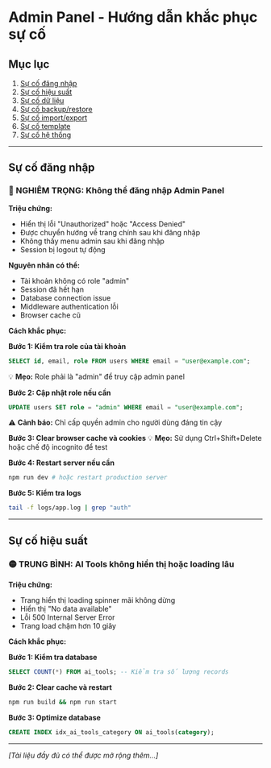# Admin Panel - Hướng dẫn khắc phục sự cố

## Mục lục

1. [Sự cố đăng nhập](#sự-cố-đăng-nhập)
2. [Sự cố hiệu suất](#sự-cố-hiệu-suất)
3. [Sự cố dữ liệu](#sự-cố-dữ-liệu)
4. [Sự cố backup/restore](#sự-cố-backuprestore)
5. [Sự cố import/export](#sự-cố-importexport)
6. [Sự cố template](#sự-cố-template)
7. [Sự cố hệ thống](#sự-cố-hệ-thống)

---

## Sự cố đăng nhập

### 🔴 NGHIÊM TRỌNG: Không thể đăng nhập Admin Panel

**Triệu chứng:**
- Hiển thị lỗi "Unauthorized" hoặc "Access Denied"
- Được chuyển hướng về trang chính sau khi đăng nhập
- Không thấy menu admin sau khi đăng nhập
- Session bị logout tự động

**Nguyên nhân có thể:**
- Tài khoản không có role "admin"
- Session đã hết hạn
- Database connection issue
- Middleware authentication lỗi
- Browser cache cũ

**Cách khắc phục:**

**Bước 1: Kiểm tra role của tài khoản**
```sql
SELECT id, email, role FROM users WHERE email = "user@example.com";
```
💡 **Mẹo:** Role phải là "admin" để truy cập admin panel

**Bước 2: Cập nhật role nếu cần**
```sql
UPDATE users SET role = "admin" WHERE email = "user@example.com";
```
⚠️ **Cảnh báo:** Chỉ cấp quyền admin cho người dùng đáng tin cậy

**Bước 3: Clear browser cache và cookies**
💡 **Mẹo:** Sử dụng Ctrl+Shift+Delete hoặc chế độ incognito để test

**Bước 4: Restart server nếu cần**
```bash
npm run dev # hoặc restart production server
```

**Bước 5: Kiểm tra logs**
```bash
tail -f logs/app.log | grep "auth"
```

---

## Sự cố hiệu suất

### 🟡 TRUNG BÌNH: AI Tools không hiển thị hoặc loading lâu

**Triệu chứng:**
- Trang hiển thị loading spinner mãi không dừng
- Hiển thị "No data available"
- Lỗi 500 Internal Server Error
- Trang load chậm hơn 10 giây

**Cách khắc phục:**

**Bước 1: Kiểm tra database**
```sql
SELECT COUNT(*) FROM ai_tools; -- Kiểm tra số lượng records
```

**Bước 2: Clear cache và restart**
```bash
npm run build && npm run start
```

**Bước 3: Optimize database**
```sql
CREATE INDEX idx_ai_tools_category ON ai_tools(category);
```

---

*[Tài liệu đầy đủ có thể được mở rộng thêm...]*